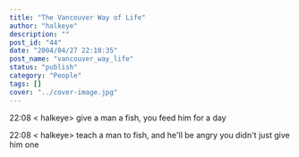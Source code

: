 ```yaml
---
title: "The Vancouver Way of Life"
author: "halkeye"
description: ""
post_id: "44"
date: "2004/04/27 22:10:35"
post_name: "vancouver_way_life"
status: "publish"
category: "People"
tags: []
cover: "../cover-image.jpg"
---
```


22:08 &lt; halkeye&gt; give a man a fish, you feed him for a day  

22:08 &lt; halkeye&gt; teach a man to fish, and he'll be angry you didn't just give him one
